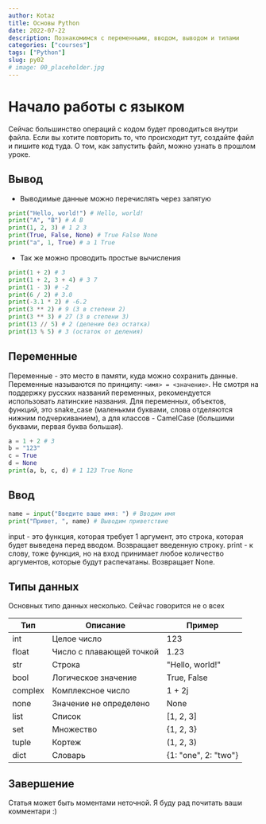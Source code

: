 ```yaml
---
author: Kotaz
title: Основы Python
date: 2022-07-22
description: Познакомимся с переменными, вводом, выводом и типами
categories: ["courses"]
tags: ["Python"]
slug: py02
# image: 00_placeholder.jpg
---
```


# Начало работы с языком

Сейчас большинство операций с кодом будет проводиться внутри файла. Если вы хотите повторить то, что происходит тут, создайте файл и пишите код туда. О том, как запустить файл, можно узнать в прошлом уроке.

## Вывод

- Выводимые данные можно перечислять через запятую

```py
print("Hello, world!") # Hello, world!
print("A", "B") # A B
print(1, 2, 3) # 1 2 3
print(True, False, None) # True False None
print("a", 1, True) # a 1 True
```

- Так же можно проводить простые вычисления

```py
print(1 + 2) # 3
print(1 + 2, 3 + 4) # 3 7
print(1 - 3) # -2
print(6 / 2) # 3.0
print(-3.1 * 2) # -6.2
print(3 ** 2) # 9 (3 в степени 2)
print(3 ** 3) # 27 (3 в степени 3)
print(13 // 5) # 2 (деление без остатка)
print(13 % 5) # 3 (остаток от деления)
```

## Переменные

Переменные - это место в памяти, куда можно сохранить данные. Переменные называются по принципу: `<имя> = <значение>`. Не смотря на поддержку русских названий переменных, рекомендуется использовать латинские названия. Для переменных, объектов, функций, это snake_case (маленькми буквами, слова отделяются нижним подчеркиванием), а для классов - CamelCase (большими буквами, первая буква большая).

```py
a = 1 + 2 # 3
b = "123"
c = True
d = None
print(a, b, c, d) # 1 123 True None
```

## Ввод

```py
name = input("Введите ваше имя: ") # Вводим имя
print("Привет, ", name) # Выводим приветствие
```

input - это функция, которая требует 1 аргумент, это строка, которая будет выведена перед вводом. Возвращает введенную строку.
print - к слову, тоже функция, но на вход принимает любое количество аргументов, которые будут распечатаны. Возвращает None.

## Типы данных

Основных типо данных несколько. Сейчас говорится не о всех

| Тип     | Описание                 | Пример               |
| ------- | ------------------------ | -------------------- |
| int     | Целое число              | 123                  |
| float   | Число с плавающей точкой | 1.23                 |
| str     | Строка                   | "Hello, world!"      |
| bool    | Логическое значение      | True, False          |
| complex | Комплексное число        | 1 + 2j               |
| none    | Значение не определено   | None                 |
| list    | Список                   | \[1, 2, 3\]          |
| set     | Множество                | {1, 2, 3}            |
| tuple   | Кортеж                   | (1, 2, 3)            |
| dict    | Словарь                  | {1: "one", 2: "two"} |

## Завершение

Статья может быть моментами неточной. Я буду рад почитать ваши комментари :)
